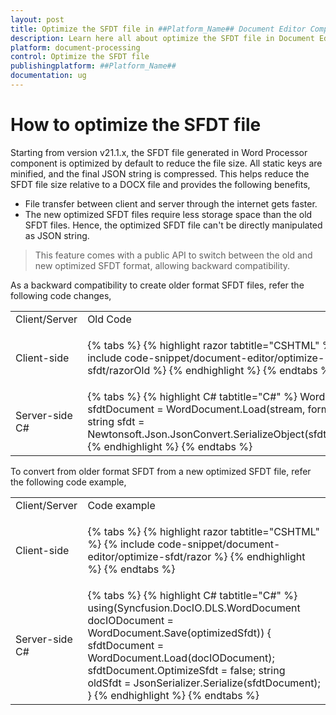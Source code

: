 ```yaml
---
layout: post
title: Optimize the SFDT file in ##Platform_Name## Document Editor Component
description: Learn here all about optimize the SFDT file in Document Editor in Syncfusion ##Platform_Name## Document Editor component of syncfusion and more.
platform: document-processing
control: Optimize the SFDT file
publishingplatform: ##Platform_Name##
documentation: ug
---
```


# How to optimize the SFDT file

Starting from version v21.1.x, the SFDT file generated in Word Processor component is optimized by default to reduce the file size. All static keys are minified, and the final JSON string is compressed. This helps reduce the SFDT file size relative to a DOCX file and provides the following benefits,
* File transfer between client and server through the internet gets faster.
* The new optimized SFDT files require less storage space than the old SFDT files.
Hence, the optimized SFDT file can't be directly manipulated as JSON string.

> This feature comes with a public API to switch between the old and new optimized SFDT format, allowing backward compatibility.

As a backward compatibility to create older format SFDT files, refer the following code changes,

<table>
<tr>
<td>Client/Server</td><td>Old Code</td><td>New Code from v21.1.x</td>
</tr>
<tr>
<td>Client-side</td>
<td>


{% tabs %}
{% highlight razor tabtitle="CSHTML" %}
{% include code-snippet/document-editor/optimize-sfdt/razorOld %}
{% endhighlight %}
{% endtabs %}
</td>
<td>


{% tabs %}
{% highlight razor tabtitle="CSHTML" %}
{% include code-snippet/document-editor/optimize-sfdt/razor %}
{% endhighlight %}
{% endtabs %}


</td>
</tr>
<tr>
<td>Server-side C#</td>
<td>
{% tabs %}
{% highlight C# tabtitle="C#" %}
WordDocument sfdtDocument = WordDocument.Load(stream, formatType);
string sfdt = Newtonsoft.Json.JsonConvert.SerializeObject(sfdtDocument);
{% endhighlight %}
{% endtabs %}
</td>
<td>
{% tabs %}
{% highlight C# tabtitle="C#" %}
WordDocument sfdtDocument = WordDocument.Load(stream, formatType);
sfdtDocument.OptimizeSfdt = false;
string sfdt = Newtonsoft.Json.JsonConvert.SerializeObject(sfdtDocument);
{% endhighlight %}
{% endtabs %}
</td>
</tr>
</table>

To convert from older format SFDT from a new optimized SFDT file, refer the following code example,

<table>
<tr>
<td>Client/Server</td><td>Code example</td>
</tr>
<tr>
<td>Client-side</td>
<td>


{% tabs %}
{% highlight razor tabtitle="CSHTML" %}
{% include code-snippet/document-editor/optimize-sfdt/razor %}
{% endhighlight %}
{% endtabs %}
</td>
</tr>
<tr>
<td>Server-side C#</td>
<td>
{% tabs %}
{% highlight C# tabtitle="C#" %}
using(Syncfusion.DocIO.DLS.WordDocument docIODocument = WordDocument.Save(optimizedSfdt)) {
    sfdtDocument = WordDocument.Load(docIODocument);
    sfdtDocument.OptimizeSfdt = false;
    string oldSfdt = JsonSerializer.Serialize(sfdtDocument);
}
{% endhighlight %}
{% endtabs %}
</td>
</tr>
</table>